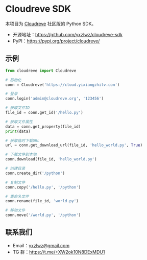 # Cloudreve SDK

本项目为 [Cloudreve](https://github.com/cloudreve/Cloudreve) 社区版的 Python SDK。

- 开源地址：https://github.com/yxzlwz/cloudreve-sdk
- PyPI：https://pypi.org/project/cloudreve/

## 示例

```python
from cloudreve import Cloudreve

# 初始化
conn = Cloudreve('https://cloud.yixiangzhilv.com')

# 登录
conn.login('admin@cloudreve.org', '123456')

# 获取文件ID
file_id = conn.get_id('/hello.py')

# 获取文件属性
data = conn.get_property(file_id)
print(data)

# 获取临时下载URL
url = conn.get_download_url(file_id, 'hello_world.py', True)

# 下载文件到本地
conn.download(file_id, 'hello_world.py')

# 创建目录
conn.create_dir('/python')

# 复制文件
conn.copy('/hello.py', '/python')

# 重命名文件
conn.rename(file_id, 'world.py')

# 移动文件
conn.move('/world.py', '/python')
```

## 联系我们

- Email：yxzlwz@gmail.com
- TG 群：https://t.me/+XW2ok10N8DExMDU1
